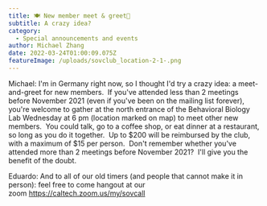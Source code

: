 ```yaml
---
title: 🍽️ New member meet & greet🍷
subtitle: A crazy idea?
category:
  - Special announcements and events
author: Michael Zhang
date: 2022-03-24T01:00:09.075Z
featureImage: /uploads/sovclub_location-2-1-.png
---
```

Michael: I'm in Germany right now, so I thought I'd try a crazy idea: a meet-and-greet for new members.  If you've attended less than 2 meetings before November 2021 (even if you've been on the mailing list forever), you're welcome to gather at the north entrance of the Behavioral Biology Lab Wednesday at 6 pm (location marked on map) to meet other new members.  You could talk, go to a coffee shop, or eat dinner at a restaurant, so long as you do it together.  Up to $200 will be reimbursed by the club, with a maximum of $15 per person.  Don't remember whether you've attended more than 2 meetings before November 2021?  I'll give you the benefit of the doubt.

Eduardo: And to all of our old timers (and people that cannot make it in person): feel free to come hangout at our zoom <https://caltech.zoom.us/my/sovcall>